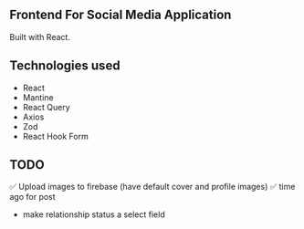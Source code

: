## Frontend For Social Media Application

Built with React.

## Technologies used

- React
- Mantine
- React Query
- Axios
- Zod
- React Hook Form

## TODO

✅ Upload images to firebase (have default cover and profile images)
✅ time ago for post
- make relationship status a select field
